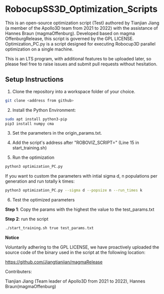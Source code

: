 # RobocupSS3D_Optimization_Scripts

This is an open-source optimization script (Test) authored by Tianjian Jiang (a member of the Apollo3D team from 2021 to 2022) with the assistance of Hannes Braun (magmaOffenburg). Developed based on magma OffenburgRelease, this script is governed by the GPL LICENSE. Optimization_PC.py is a script designed for executing Robocup3D parallel optimization on a single machine.

This is an LTS program, with additional features to be uploaded later, so please feel free to raise issues and submit pull requests without hesitation.

## Setup Instructions

1. Clone the repository into a workspace folder of your choice.

```bash
git clone <address from github>
```

2. Install the Python Environment:

```bash
sudo apt install python3-pip
pip3 install numpy cma
```

3. Set the parameters in the origin_params.txt.

4. Add the script's address after "ROBOVIZ_SCRIPT=" (Line 15 in start_training.sh)

5. Run the optimization

```bash
python3 optimization_PC.py
```
If you want to custom the parameters with intial sigma d, n populations per generation and run totally k times:

```bash
python3 optimization_PC.py --sigma d --popsize n --run_times k
```

6. Test the optimized parameters

**Step 1**: Copy the params with the highest the value to the test_params.txt

**Step 2**: run the script

```bash
./start_training.sh true test_params.txt
```

**Notice**

Voluntarily adhering to the GPL LICENSE, we have proactively uploaded the source code of the binary used in the script at the following location:

https://github.com/Jiangtianjian/magmaRelease

Contributers:

Tianjian Jiang (Team leader of Apollo3D from 2021 to 2022), Hannes Braun(magmaOffenburg)


